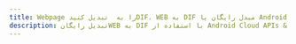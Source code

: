 ---title: Webpage را به  تبدیل کنیدDIF، WEB به DIF مبدل رایگان یا Android SDKdescription: تبدیل رایگانWEB به DIF با استفاده از Android Cloud APIs & SDK همچنین اسناد PDF را در Cloud ایجاد، ویرایش و رندر کنید.---